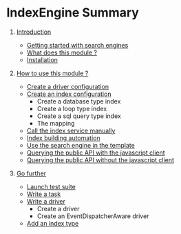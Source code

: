 IndexEngine Summary
===

1. [Introduction](01-Introduction.md)
    - [Getting started with search engines](01-Introduction.md#getting_started)
    - [What does this module ?](01-Introduction.md#the_module)
    - [Installation](01-Introduction.md#install)
    
2. [How to use this module ?](02-How_to_use_this_module.md)
    - [Create a driver configuration](02-How_to_use_this_module.md#driver_configuration)
    - [Create an index configuration](02-How_to_use_this_module.md#index_configuration)
        - Create a database type index
        - Create a loop type index
        - Create a sql query type index
        - The mapping
    - [Call the index service manually](02-How_to_use_this_module.md#tasks)
    - [Index building automation](02-How_to_use_this_module.md#cron)
    - [Use the search engine in the template](02-How_to_use_this_module.md#template)
    - [Querying the public API with the javascript client](02-How_to_use_this_module.md#api_client)
    - [Querying the public API without the javascript client](02-How_to_use_this_module.md#api_without_client)

3. [Go further](03-Go_further.md)
    - [Launch test suite](03-Go_further.md#tests)
    - [Write a task](03-Go_further.md#task)
    - [Write a driver](03-Go_further.md#driver)
        - Create a driver
        - Create an EventDispatcherAware driver
    - [Add an index type](03-Go_further.md#index_type)